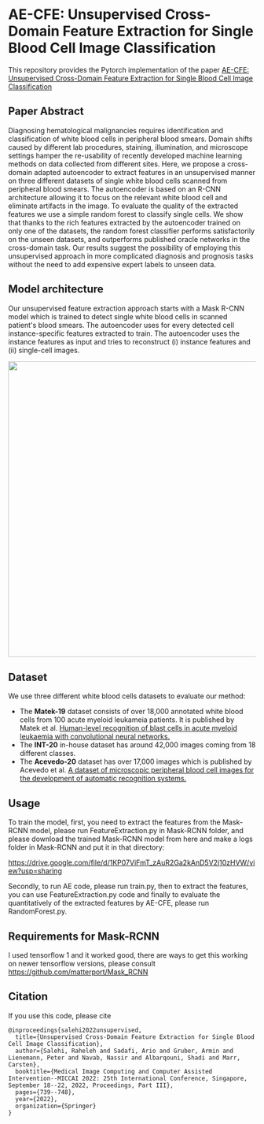 # AE-CFE: Unsupervised Cross-Domain Feature Extraction for Single Blood Cell Image Classification
This repository provides the Pytorch implementation of the paper [AE-CFE: Unsupervised Cross-Domain Feature Extraction for Single Blood Cell Image Classification](https://link.springer.com/chapter/10.1007/978-3-031-16437-8_71)
## Paper Abstract
Diagnosing hematological malignancies requires identification and classification of white blood cells in peripheral blood smears. Domain shifts caused by different lab procedures, staining, illumination, and microscope settings hamper the re-usability of recently developed machine learning methods on data collected from different sites.
Here, we propose a cross-domain adapted autoencoder to extract features in an unsupervised manner on three different datasets of single white blood cells scanned from peripheral blood smears. The autoencoder is based on an R-CNN architecture allowing it to focus on the relevant white blood cell and eliminate artifacts in the image. To evaluate the quality of the extracted features we use a simple random forest to classify single cells. We show that thanks to the rich features extracted by the autoencoder trained on only one of the datasets, the random forest classifier performs satisfactorily on the unseen datasets, and outperforms published oracle networks in the cross-domain task. Our results suggest the possibility of employing this unsupervised approach in more complicated diagnosis and prognosis tasks without the need to add expensive expert labels to unseen data.
## Model architecture
Our unsupervised feature extraction approach starts with a Mask R-CNN model which is trained to detect single white blood cells in scanned patient's blood smears. The autoencoder uses for every detected cell instance-specific features extracted to train. The autoencoder uses the instance features as input and tries to reconstruct (i) instance features and (ii) single-cell images.
<p align="center">
<img src="Figure/AE-CFE.jpg"  width="600" />
</p>

## Dataset

We use three different white blood cells datasets to evaluate our method:
<ul>
  <li> 
    The <strong>Matek-19</strong> dataset consists of over 18,000 annotated white blood cells from 100 acute myeloid leukameia patients. It is published by Matek et al. <a href="https://www.nature.com/articles/s42256-019-0101-9">Human-level recognition of blast cells in acute myeloid leukaemia with convolutional neural networks.</a>
  </li>
  <li>
     The <strong>INT-20</strong> in-house dataset has around 42,000 images coming from 18 different classes.
  </li>
  <li>
    The <strong>Acevedo-20</strong> dataset has over 17,000 images which is published by Acevedo et al. <a href="https://www.data-in-brief.com/article/S2352-3409(20)30368-1/fulltext">A dataset of microscopic peripheral blood cell images for the development of automatic recognition systems.</a>
  </li>

</ul>

## Usage

To train the model, first, you need to extract the features from the Mask-RCNN model, please run FeatureExtraction.py in Mask-RCNN folder, and please download the trained Mask-RCNN model from here and make a logs folder in Mask-RCNN and put it in that directory:

https://drive.google.com/file/d/1KP07ViFmT_zAuR2Ga2kAnD5V2j10zHVW/view?usp=sharing

Secondly, to run AE code, please run train.py, then to extract the features, you can use FeatureExtraction.py code and finally to evaluate the quantitatively of the extracted features by AE-CFE, please run RandomForest.py.

## Requirements for Mask-RCNN
I used tensorflow 1 and it worked good, there are ways to get this working on newer tensorflow versions, please consult https://github.com/matterport/Mask_RCNN

## Citation

If you use this code, please cite
```
@inproceedings{salehi2022unsupervised,
  title={Unsupervised Cross-Domain Feature Extraction for Single Blood Cell Image Classification},
  author={Salehi, Raheleh and Sadafi, Ario and Gruber, Armin and Lienemann, Peter and Navab, Nassir and Albarqouni, Shadi and Marr, Carsten},
  booktitle={Medical Image Computing and Computer Assisted Intervention--MICCAI 2022: 25th International Conference, Singapore, September 18--22, 2022, Proceedings, Part III},
  pages={739--748},
  year={2022},
  organization={Springer}
}
```





